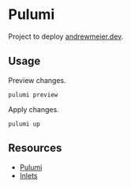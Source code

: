 # Pulumi
Project to deploy [andrewmeier.dev](https://andrewmeier.dev).

## Usage

Preview changes.
```
pulumi preview
```

Apply changes.
```
pulumi up
```

## Resources
- [Pulumi](https://www.pulumi.com/)
- [Inlets](https://docs.inlets.dev/#/)
